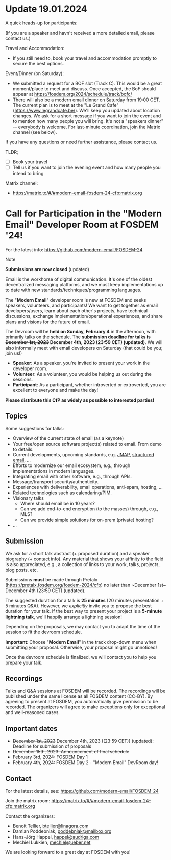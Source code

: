 # Update 19.01.2024

A quick heads-up for participants:

(If you are a speaker and havn't received a more detailed email, please contact us.)

Travel and Accommodation:

* If you still need to, book your travel and accommodation promptly to secure the best options.

Event/Dinner (on Saturday):

* We submitted a request for a BOF slot (Track C). This would be a great moment/place to meet and discuss. Once accepted, the BoF should appear at https://fosdem.org/2024/schedule/track/bofc/
* There will also be a modern email dinner on Saturday from 19:00 CET. The current plan is to meet at the "Le Grand Cafe" (https://www.legrandcafe.be/). We'll keep you updated about location changes. We ask for a short message if you want to join the event and to mention how many people you will bring. It's not a "speakers dinner" -- everybody is welcome. For last-minute coordination, join the Matrix channel (see below).

If you have any questions or need further assistance, please contact us.

TLDR;

* [ ] Book your travel
* [ ] Tell us if you want to join the evening event and how many people you intend to bring

Matrix channel:

* https://matrix.to/#/#modern-email-fosdem-24-cfp:matrix.org

# Call for Participation in the "Modern Email" Developer Room at FOSDEM '24!

For the latest info: https://github.com/modern-email/FOSDEM-24

> [!NOTE]
> **Submissions are now closed** (updated)

Email is the workhorse of digital communication. It's one of the oldest
decentralized messaging platforms, and we must keep implementations up to date
with new standards/techniques/programming languages.

The "**Modern Email**" developer room is new at FOSDEM and seeks speakers,
volunteers, and participants! We want to get together as email
developers/users, learn about each other's projects, have technical
discussions, exchange implementation/operational experiences, and share plans
and visions for the future of email.

The Devroom will be **held on Sunday, February 4** in the afternoon, with
primarily talks on the schedule. The **submission deadline for talks is
~~December 1st, 2023~~ December 4th, 2023 (23:59 CET) (updated)**. We will also informally meet with email developers on
Saturday (that could be you; join us!)

* **Speaker**: As a speaker, you're invited to present your work in the developer room.
* **Volunteer**: As a volunteer, you would be helping us out during the sessions.
* **Participant**: As a participant, whether introverted or extroverted, you
  are excellent to everyone and make the day!

**Please distribute this CfP as widely as possible to interested parties!**

## Topics

Some suggestions for talks:

* Overview of the current state of email (as a keynote)
* Your free/open source software project(s) related to email. From demo to details.
* Current developments, upcoming standards, e.g. [JMAP](https://jmap.io),
  [structured email](https://datatracker.ietf.org/group/sml/about/), ...
* Efforts to modernize our email ecosystem, e.g., through implementations in
  modern languages.
* Integrating email with other software, e.g., through APIs.
* Message/transport security/authenticity.
* Experiences with deliverability, email operations, anti-spam, hosting, ...
* Related technologies such as calendaring/PIM.
* Visionary talks
    * Where should email be in 10 years?
    * Can we add end-to-end encryption (to the masses) through, e.g., MLS?
    * Can we provide simple solutions for on-prem (private) hosting?
* ...

## Submission

We ask for a short talk abstract (+ proposed duration) and a speaker biography
(+ contact info). Any material that shows your affinity to the field is also
appreciated, e.g., a collection of links to your work, talks, projects, blog
posts, etc.

Submissions **must** be made through Pretalx
(https://pretalx.fosdem.org/fosdem-2024/cfp) no later than ~December 1st~ December 4th (23:59 CET) (updated).

The suggested duration for a talk is **25 minutes** (20 minutes presentation +
5 minutes Q&A). However, we *explicitly* invite you to propose the best
duration for your talk. If the best way to present your project is a **5-minute
lightning talk**, we'll happily arrange a lightning session!

Depending on the proposals, we may contact you to adapt the time of the session to fit the devroom schedule.

**Important**: Choose "**Modern Email**" in the track drop-down menu when
submitting your proposal. Otherwise, your proposal might go unnoticed!

Once the devroom schedule is finalized, we will contact you to help you prepare
your talk.

## Recordings

Talks and Q&A sessions at FOSDEM will be recorded. The recordings will be
published under the same license as all FOSDEM content (CC-BY). By agreeing to
present at FOSDEM, you automatically give permission to be recorded. The
organizers will agree to make exceptions only for exceptional and well-reasoned
cases.

## Important dates

* ~~December 1st, 2023~~ December 4th, 2023 ((23:59 CET)) (updated): Deadline for submission of proposals
* ~~December 15th, 2023: Announcement of final schedule~~
* February 3rd, 2024: FOSDEM Day 1
* February 4th, 2024: FOSDEM Day 2 - "Modern Email" DevRoom day!

## Contact

For the latest details, see: https://github.com/modern-email/FOSDEM-24

Join the matrix room: https://matrix.to/#/#modern-email-fosdem-24-cfp:matrix.org

Contact the organizers:

* Benoit Tellier, btellier@linagora.com
* Damian Poddebniak, poddebniak@mailbox.org
* Hans-Jörg Happel, happel@audriga.com
* Mechiel Lukkien, mechiel@ueber.net

We are looking forward to a great day at FOSDEM with you!
